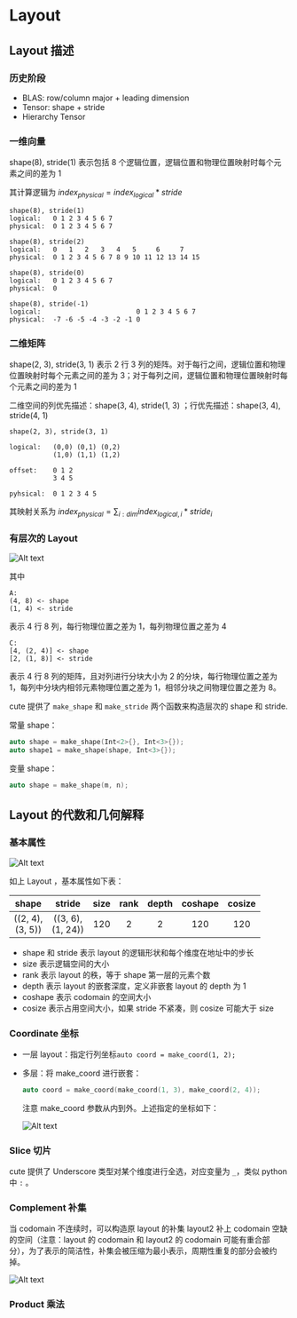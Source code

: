 # Layout

## Layout 描述

### 历史阶段

- BLAS: row/column major + leading dimension
- Tensor: shape + stride
- Hierarchy Tensor

### 一维向量

shape(8), stride(1) 表示包括 8 个逻辑位置，逻辑位置和物理位置映射时每个元素之间的差为 1

其计算逻辑为 $index_{physical} = index_{logical} * stride$

```text
shape(8), stride(1)
logical:   0 1 2 3 4 5 6 7
physical:  0 1 2 3 4 5 6 7
```

```text
shape(8), stride(2)
logical:   0   1   2   3   4   5     6     7
physical:  0 1 2 3 4 5 6 7 8 9 10 11 12 13 14 15
```

```text
shape(8), stride(0)
logical:   0 1 2 3 4 5 6 7
physical:  0
```

```text
shape(8), stride(-1)
logical:                        0 1 2 3 4 5 6 7
physical:  -7 -6 -5 -4 -3 -2 -1 0
```

### 二维矩阵

shape(2, 3), stride(3, 1) 表示 2 行 3 列的矩阵。对于每行之间，逻辑位置和物理位置映射时每个元素之间的差为 3；对于每列之间，逻辑位置和物理位置映射时每个元素之间的差为 1

二维空间的列优先描述：shape(3, 4), stride(1, 3) ；行优先描述：shape(3, 4), stride(4, 1)

```text
shape(2, 3), stride(3, 1)

logical:   (0,0) (0,1) (0,2)
           (1,0) (1,1) (1,2)

offset:    0 1 2
           3 4 5

pyhsical:  0 1 2 3 4 5
```

其映射关系为 $index_{physical} = \sum_{i:dim} index_{logical,i} * stride_i$

### 有层次的 Layout

![Alt text](https://pic1.zhimg.com/80/v2-f392da122542ca7d1609cb1ae85a912c_1440w.webp)

其中

```text
A:
(4, 8) <- shape
(1, 4) <- stride
```

表示 4 行 8 列，每行物理位置之差为 1，每列物理位置之差为 4

```text
C:
[4, (2, 4)] <- shape
[2, (1, 8)] <- stride
```

表示 4 行 8 列的矩阵，且对列进行分块大小为 2 的分块，每行物理位置之差为 1，每列中分块内相邻元素物理位置之差为 1，相邻分块之间物理位置之差为 8。

cute 提供了 `make_shape` 和 `make_stride` 两个函数来构造层次的 shape 和 stride.

常量 shape：

```c++
auto shape = make_shape(Int<2>{}, Int<3>{});
auto shape1 = make_shape(shape, Int<3>{});
```

变量 shape：

```c++
auto shape = make_shape(m, n);
```

## Layout 的代数和几何解释

### 基本属性

![Alt text](https://pic4.zhimg.com/80/v2-9c45d4061a5fda3ee48d4bb4a882dff7_1440w.webp)

如上 Layout ，基本属性如下表：

| shape | stride | size | rank | depth | coshape | cosize |
|:-----:|:------:|:----:|:----:|:-----:|:-------:|:------:|
| ((2, 4), <br>(3, 5)) | ((3, 6), <br>(1, 24)) | 120 | 2 | 2 | 120 | 120 |

- shape 和 stride 表示 layout 的逻辑形状和每个维度在地址中的步长
- size 表示逻辑空间的大小
- rank 表示 layout 的秩，等于 shape 第一层的元素个数
- depth 表示 layout 的嵌套深度，定义非嵌套 layout 的 depth 为 1
- coshape 表示 codomain 的空间大小
- cosize 表示占用空间大小，如果 stride 不紧凑，则 cosize 可能大于 size

### Coordinate 坐标

- 一层 layout：指定行列坐标```auto coord = make_coord(1, 2);``` 
- 多层：将 make_coord 进行嵌套：

    ```c++
    auto coord = make_coord(make_coord(1, 3), make_coord(2, 4));
    ```

    注意 make_coord 参数从内到外。上述指定的坐标如下：

    ![Alt text](https://pic4.zhimg.com/80/v2-dbf1d65ebb1b94080d149c8052dfebef_1440w.webp)

### Slice 切片

cute 提供了 Underscore 类型对某个维度进行全选，对应变量为 `_`，类似 python 中 `:` 。

### Complement 补集

当 codomain 不连续时，可以构造原 layout 的补集 layout2 补上 codomain 空缺的空间（注意：layout 的 codomain 和 layout2 的 codomain 可能有重合部分），为了表示的简洁性，补集会被压缩为最小表示，周期性重复的部分会被约掉。

![Alt text](https://pic4.zhimg.com/80/v2-d9bac5fef72c489238bf31bd1a660d67_1440w.webp)

### Product 乘法

